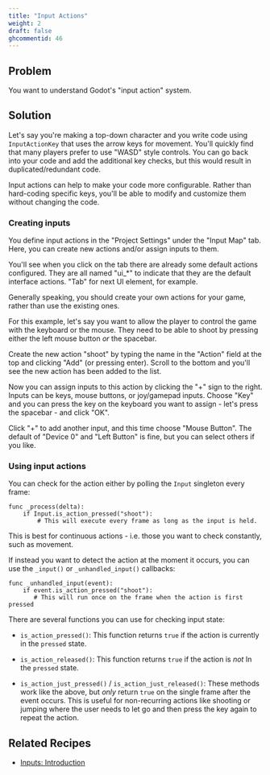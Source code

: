 ```yaml
---
title: "Input Actions"
weight: 2
draft: false
ghcommentid: 46
---
```


## Problem

You want to understand Godot's "input action" system.

## Solution

Let's say you're making a top-down character and you write code using `InputActionKey` that uses the arrow keys for movement. You'll quickly find that many players prefer to use "WASD" style controls. You can go back into your code and add the additional key checks, but this would result in duplicated/redundant code.

Input actions can help to make your code more configurable. Rather than hard-coding specific keys, you'll be able to modify and customize them without changing the code.

### Creating inputs

You define input actions in the "Project Settings" under the "Input Map" tab. Here, you can create new actions and/or assign inputs to them.

You'll see when you click on the tab there are already some default actions configured. They are all named "ui_*" to indicate that they are the default interface actions. "Tab" for next UI element, for example.

Generally speaking, you should create your own actions for your game, rather than use the existing ones.

For this example, let's say you want to allow the player to control the game with the keyboard or the mouse. They need to be able to shoot by pressing either the left mouse button *or* the spacebar.

Create the new action "shoot" by typing the name in the "Action" field at the top and clicking "Add" (or pressing enter). Scroll to the bottom and you'll see the new action has been added to the list.

Now you can assign inputs to this action by clicking the "+" sign to the right. Inputs can be keys, mouse buttons, or joy/gamepad inputs. Choose "Key" and you can press the key on the keyboard you want to assign - let's press the spacebar - and click "OK".

Click "+" to add another input, and this time choose "Mouse Button". The default of "Device 0" and "Left Button" is fine, but you can select others if you like.

### Using input actions

You can check for the action either by polling the `Input` singleton every frame:

```gdscript
func _process(delta):
    if Input.is_action_pressed("shoot"):
        # This will execute every frame as long as the input is held.
```

This is best for continuous actions - i.e. those you want to check constantly, such as movement.

If instead you want to detect the action at the moment it occurs, you can use the `_input()` or `_unhandled_input()` callbacks:

```gdscript
func _unhandled_input(event):
    if event.is_action_pressed("shoot"):
       # This will run once on the frame when the action is first pressed
```

There are several functions you can use for checking input state:

- `is_action_pressed()`: This function returns `true` if the action is currently in the `pressed` state.

- `is_action_released()`: This function returns `true` if the action is *not* In the `pressed` state.

- `is_action_just_pressed()` / `is_action_just_released()`: These methods work like the above, but *only* return `true` on the single frame after the event occurs. This is useful for non-recurring actions like shooting or jumping where the user needs to let go and then press the key again to repeat the action.

## Related Recipes

- [Inputs: Introduction](/godot_recipes/3.x/input/input_intro/)